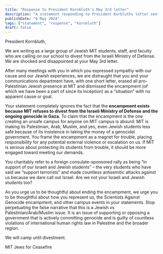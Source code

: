 ```yaml
---
title: "Response to President Kornbluth's May 3rd letter"
description: "A statement responding to President Korbluths letter sent on May 3rd"
publishDate: "6 May 2024"
tags: ["statement", "response", "kornbluth"]
draft: false
---
```


President Kornbluth,

We are writing as a large group of Jewish MIT students, staff, and faculty who are calling on our school to divest from the Israeli Ministry of Defense. We are shocked and disappointed at your May 3rd letter.

After many meetings with you in which you expressed sympathy with our cause and our Jewish experiences, we are distraught that you and your communications department have, with one short letter, erased all pro-Palestinian Jewish presence at MIT and dismissed the encampment (of which we have been a part of since its inception) as a “situation” with no apparent cause or goal.

Your statement completely ignores the fact that the **encampment exists because MIT refuses to divest from the Israeli Ministry of Defense and the ongoing genocide in Gaza.** To claim that the encampment is the one creating an unsafe campus for anyone on MIT campus is absurd: MIT is making its Palestinian, Arab, Muslim, and yes, even Jewish students less safe because of its insistence in taking the money of a genocidal government. You frame the encampment as a magnet for trouble, placing responsibility for any potential external violence or escalation on us. If MIT is serious about protecting its students from trouble, it should be more engaged toward meeting our demands.

You charitably refer to a foreign consulate-sponsored rally as being “in support of our Israeli and Jewish students” – the very students who have said we “support terrorists” and made countless antisemitic attacks against us because we dare call out Israel. Are we not your Israeli and Jewish students too?

As you urge us to be thoughtful about ending the encampment, we urge you to be thoughtful about how you represent us, the Scientists Against Genocide encampment, and other campus events in your statements. Stop perpetuating the false narrative that this is a Jewish vs Palestinian/Arab/Muslim issue. It is an issue of supporting or opposing a government that is actively committing genocide and is guilty of countless violations of international human rights law in Palestine and the broader region.

We will camp until divestment.

MIT Jews for Ceasefire
